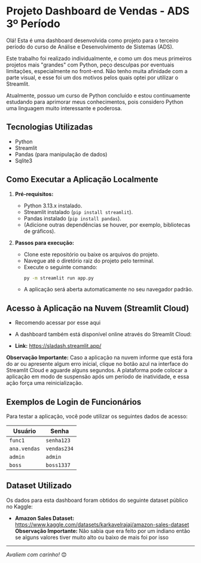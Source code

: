 # Projeto Dashboard de Vendas - ADS 3º Período

Olá! Esta é uma dashboard desenvolvida como projeto para o terceiro período do curso de Análise e Desenvolvimento de Sistemas (ADS).

Este trabalho foi realizado individualmente, e como um dos meus primeiros projetos mais "grandes" com Python, peço desculpas por eventuais limitações, especialmente no front-end. Não tenho muita afinidade com a parte visual, e esse foi um dos motivos pelos quais optei por utilizar o Streamlit.

Atualmente, possuo um curso de Python concluído e estou continuamente estudando para aprimorar meus conhecimentos, pois considero Python uma linguagem muito interessante e poderosa.

## Tecnologias Utilizadas

*   Python
*   Streamlit
*   Pandas (para manipulação de dados)
*   Sqlite3

## Como Executar a Aplicação Localmente

1.  **Pré-requisitos:**
    *   Python 3.13.x instalado.
    *   Streamlit instalado (`pip install streamlit`).
    *   Pandas instalado (`pip install pandas`).
    *   (Adicione outras dependências se houver, por exemplo, bibliotecas de gráficos).

2.  **Passos para execução:**
    *   Clone este repositório ou baixe os arquivos do projeto.
    *   Navegue até o diretório raiz do projeto pelo terminal.
    *   Execute o seguinte comando:
        ```bash
        py -m streamlit run app.py
        ```
    *   A aplicação será aberta automaticamente no seu navegador padrão.

## Acesso à Aplicação na Nuvem (Streamlit Cloud) 
* Recomendo acessar por esse aqui

* A dashboard também está disponível online através do Streamlit Cloud:

*   **Link:** https://sladash.streamlit.app/

**Observação Importante:** Caso a aplicação na nuvem informe que está fora do ar ou apresente algum erro inicial, 
clique no botão azul na interface do Streamlit Cloud e aguarde alguns segundos. 
A plataforma pode colocar a aplicação em modo de suspensão após um período de inatividade, e essa ação força uma reinicialização.

## Exemplos de Login de Funcionários

Para testar a aplicação, você pode utilizar os seguintes dados de acesso:

| Usuário      | Senha      |
|--------------|------------|
| `func1`      | `senha123` |
| `ana.vendas` | `vendas234`|
| `admin`      | `admin`    |
| `boss`       | `boss1337` |

## Dataset Utilizado

Os dados para esta dashboard foram obtidos do seguinte dataset público no Kaggle:

*   **Amazon Sales Dataset:** https://www.kaggle.com/datasets/karkavelrajaj/amazon-sales-dataset
**Observação Importante:** Não sabia que era feito por um indiano então se alguns valores tiver muito alto ou baixo de mais foi por isso 
---

*Avaliem com carinho!* 😊
